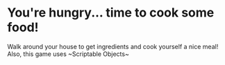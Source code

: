 # You're hungry... time to cook some food!

Walk around your house to get ingredients and cook yourself a nice meal!
Also, this game uses ~Scriptable Objects~
